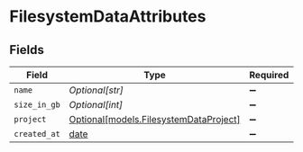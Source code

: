 # FilesystemDataAttributes


## Fields

| Field                                                                        | Type                                                                         | Required                                                                     | Description                                                                  |
| ---------------------------------------------------------------------------- | ---------------------------------------------------------------------------- | ---------------------------------------------------------------------------- | ---------------------------------------------------------------------------- |
| `name`                                                                       | *Optional[str]*                                                              | :heavy_minus_sign:                                                           | N/A                                                                          |
| `size_in_gb`                                                                 | *Optional[int]*                                                              | :heavy_minus_sign:                                                           | N/A                                                                          |
| `project`                                                                    | [Optional[models.FilesystemDataProject]](../models/filesystemdataproject.md) | :heavy_minus_sign:                                                           | N/A                                                                          |
| `created_at`                                                                 | [date](https://docs.python.org/3/library/datetime.html#date-objects)         | :heavy_minus_sign:                                                           | N/A                                                                          |